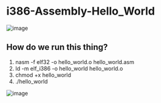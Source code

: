 # i386-Assembly-Hello_World

![image](https://user-images.githubusercontent.com/86436966/136079222-5a750c3c-81f9-4ab6-ac87-46ca9577cad8.png)

## How do we run this thing?
1. nasm -f elf32 -o hello_world.o hello_world.asm
2. ld -m elf_i386 -o hello_world hello_world.o
3. chmod +x hello_world
4. ./hello_world

  ![image](https://user-images.githubusercontent.com/86436966/136079123-12bc5253-eb15-4e11-9798-af0983374b5b.png)
